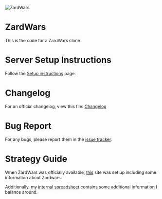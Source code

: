 ![ZardWars](https://i.imgur.com/TsQ45Da.png)
# ZardWars
This is the code for a ZardWars clone.

# Server Setup Instructions
Follow the [Setup instructions](http://github.com/nivp/ZardWars/blob/master/Instructions.md) page.

# Changelog
For an official changelog, view this file: [Changelog](https://github.com/nivp/ZardWars/blob/master/Changelog.md)

# Bug Report
For any bugs, please report them in the [issue tracker](https://github.com/nivp/ZardWars/issues/new).

# Strategy Guide
When ZardWars was officially available, [this](http://zardwarsrevival.nfshost.com) site was set up including some information about Zardwars.

Additionally, my [internal spreadsheet](https://docs.google.com/spreadsheets/d/1Z6jsdXSpTHQ5AhoBAARTQO_eMoJKPiUc9utdwNFl5-U/edit?usp=sharing) contains some additional information I balance around.

